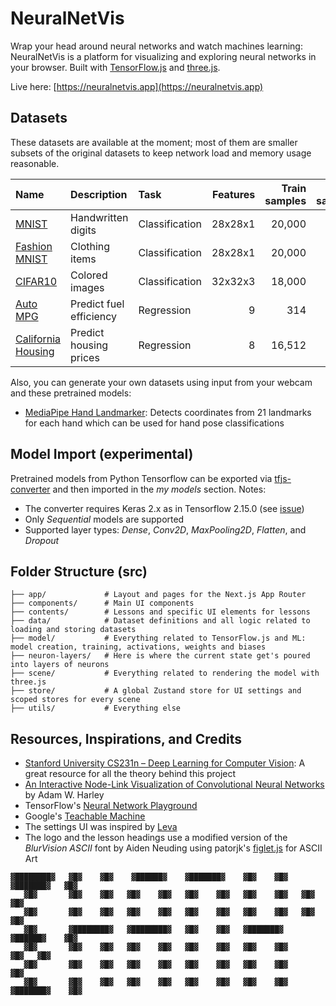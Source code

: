 # NeuralNetVis

Wrap your head around neural networks and watch machines learning: NeuralNetVis is a platform for visualizing and exploring neural networks in your browser. Built with [TensorFlow.js](https://github.com/tensorflow/tfjs) and [three.js](https://github.com/mrdoob/three.js).

Live here: [https://neuralnetvis.app](https://neuralnetvis.app)

## Datasets

These datasets are available at the moment; most of them are smaller subsets of the original datasets to keep network load and memory usage reasonable.

| Name                                                                    | Description             | Task           | Features | Train samples | Test samples |
| :---------------------------------------------------------------------- | :---------------------- | :------------- | -------: | ------------: | -----------: |
| [MNIST](https://en.wikipedia.org/wiki/MNIST_database)                   | Handwritten digits      | Classification |  28x28x1 |        20,000 |        2,000 |
| [Fashion MNIST](https://github.com/zalandoresearch/fashion-mnist)       | Clothing items          | Classification |  28x28x1 |        20,000 |        2,000 |
| [CIFAR10](https://www.cs.toronto.edu/~kriz/cifar.html)                  | Colored images          | Classification |  32x32x3 |        18,000 |        1,800 |
| [Auto MPG](https://archive.ics.uci.edu/dataset/9/auto+mpg)              | Predict fuel efficiency | Regression     |        9 |           314 |           50 |
| [California Housing](https://keras.io/api/datasets/california_housing/) | Predict housing prices  | Regression     |        8 |        16,512 |        4,128 |

Also, you can generate your own datasets using input from your webcam and these pretrained models:

- [MediaPipe Hand Landmarker](https://ai.google.dev/edge/mediapipe/solutions/vision/hand_landmarker): Detects coordinates from 21 landmarks for each hand which can be used for hand pose classifications

## Model Import (experimental)

Pretrained models from Python Tensorflow can be exported via [tfjs-converter](https://github.com/tensorflow/tfjs/tree/master/tfjs-converter) and then imported in the _my models_ section. Notes:

- The converter requires Keras 2.x as in Tensorflow 2.15.0 (see [issue](https://github.com/tensorflow/tfjs/issues/8328))
- Only _Sequential_ models are supported
- Supported layer types: _Dense_, _Conv2D_, _MaxPooling2D_, _Flatten_, and _Dropout_

## Folder Structure (src)

```
├── app/             # Layout and pages for the Next.js App Router
├── components/      # Main UI components
├── contents/        # Lessons and specific UI elements for lessons
├── data/            # Dataset definitions and all logic related to loading and storing datasets
├── model/           # Everything related to TensorFlow.js and ML: model creation, training, activations, weights and biases
├── neuron-layers/   # Here is where the current state get's poured into layers of neurons
├── scene/           # Everything related to rendering the model with three.js
├── store/           # A global Zustand store for UI settings and scoped stores for every scene
├── utils/           # Everything else
```

## Resources, Inspirations, and Credits

- [Stanford University CS231n – Deep Learning for Computer Vision](https://cs231n.github.io): A great resource for all the theory behind this project
- [An Interactive Node-Link Visualization of Convolutional Neural Networks](https://adamharley.com/nn_vis/) by Adam W. Harley
- TensorFlow's [Neural Network Playground](https://playground.tensorflow.org/)
- Google's [Teachable Machine](https://teachablemachine.withgoogle.com)
- The settings UI was inspired by [Leva](https://github.com/pmndrs/leva)
- The logo and the lesson headings use a modified version of the _BlurVision ASCII_ font by Aiden Neuding using patorjk's [figlet.js](https://github.com/patorjk/figlet.js) for ASCII Art

```
▓████████▓   ▓█▓    ▓█▓    ▓██████▓    ▓███████▓    ▓█▓    ▓█▓    ▓███████▓   ▓█▓
   ▓█▓       ▓█▓    ▓█▓   ▓█▓    ▓█▓   ▓█▓    ▓█▓   ▓█▓    ▓█▓   ▓█▓          ▓█▓
   ▓█▓       ▓█▓    ▓█▓   ▓█▓    ▓█▓   ▓█▓    ▓█▓   ▓█▓    ▓█▓   ▓█▓          ▓█▓
   ▓█▓       ▓████████▓   ▓████████▓   ▓█▓    ▓█▓   ▓███████▓     ▓██████▓    ▓█▓
   ▓█▓       ▓█▓    ▓█▓   ▓█▓    ▓█▓   ▓█▓    ▓█▓   ▓█▓    ▓█▓          ▓█▓   ▓█▓
   ▓█▓       ▓█▓    ▓█▓   ▓█▓    ▓█▓   ▓█▓    ▓█▓   ▓█▓    ▓█▓          ▓█▓
   ▓█▓       ▓█▓    ▓█▓   ▓█▓    ▓█▓   ▓█▓    ▓█▓   ▓█▓    ▓█▓   ▓███████▓    ▓█▓
```
